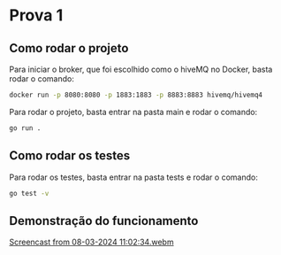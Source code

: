 # Prova 1

## Como rodar o projeto

Para iniciar o broker, que foi escolhido como o hiveMQ no Docker, basta rodar o comando:

```bash
docker run -p 8080:8080 -p 1883:1883 -p 8883:8883 hivemq/hivemq4
```

Para rodar o projeto, basta entrar na pasta main e rodar o comando:

```bash
go run .
```

## Como rodar os testes

Para rodar os testes, basta entrar na pasta tests e rodar o comando:

```bash
go test -v
```

## Demonstração do funcionamento

[Screencast from 08-03-2024 11:02:34.webm](https://github.com/Pablo-RLV/Inteli-M9-T2/assets/99209107/fe5bd563-946d-4c36-a899-2996d87e7014)
